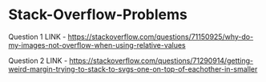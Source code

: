 # Stack-Overflow-Problems

Question 1 LINK - 
https://stackoverflow.com/questions/71150925/why-do-my-images-not-overflow-when-using-relative-values

Question 2 LINK - 
https://stackoverflow.com/questions/71290914/getting-weird-margin-trying-to-stack-to-svgs-one-on-top-of-eachother-in-smaller
